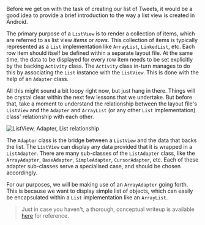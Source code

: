 Before we get on with the task of creating our list of Tweets, it would be a good idea to provide a brief introduction
to the way a list view is created in Android.

The primary purpose of a `ListView` is to render a collection of items, which are referred to as list view *items* or *rows*. 
This collection of items is typically represented as a `List` implementation like `ArrayList`, `LinkedList`, etc.
Each row item should itself be defined within a separate layout file. At the same time, the data to be displayed for every 
row item needs to be set explicitly by the backing `Activity` class. The `Activity` class in-turn manages to do this by 
associating the `List` instance with the `ListView`. This is done with the help of an `Adapter` class. 

All this might sound a bit loopy right now, but just hang in there. Things will be crystal clear within the next few lessons
that we undertake. But before that, take a moment to understand the relationship between the layout file's `ListView` and 
the `Adapter` and `ArrayList` (or any other `List` implementation) class' relationship with each other.

![ListView, Adapter, List relationship](https://dl.dropboxusercontent.com/u/1166125/codelearn/Screenshot%202013-12-02%2010.26.47.png 
"ListView, Adapter, List relationship")

The `Adapter` class is the bridge between a `ListView` and the data that backs the list. The `ListView` can display any data provided 
that it is wrapped in a `ListAdapter`. There are many sub-classes of the `ListAdapter` class, like the `ArrayAdapter`, `BaseAdapter`, 
`SimpleAdapter`, `CursorAdapter`, etc. Each of these adapter sub-classes serve a specialised case, and should be chosen accordingly.

For our purposes, we will be making use of an `ArrayAdapter` going forth. This is because we want to display simple list of objects,
which can easily be encapsulated within a `List` implementation like an `ArrayList`. 

>Just in case you haven't, a thorough, conceptual writeup is available [here](http://codelearn.org) for reference.  

